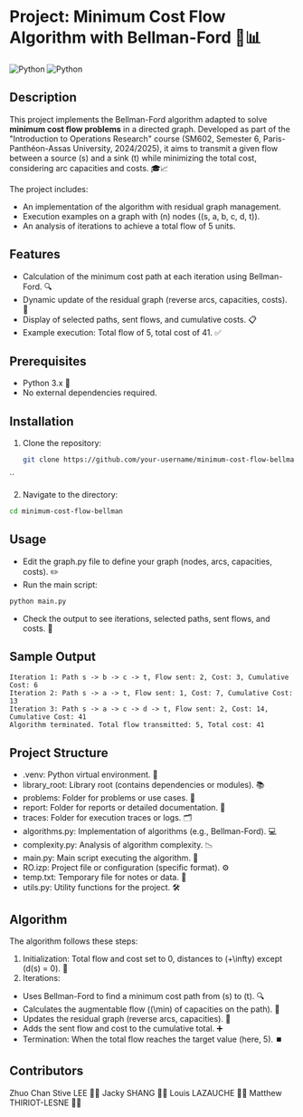 # Project: Minimum Cost Flow Algorithm with Bellman-Ford 🐍📊

![Python](https://img.icons8.com/color/48/000000/python.png) ![Python](https://img.icons8.com/fluent/48/000000/python.png)

## Description
This project implements the Bellman-Ford algorithm adapted to solve **minimum cost flow problems** in a directed graph. Developed as part of the "Introduction to Operations Research" course (SM602, Semester 6, Paris-Panthéon-Assas University, 2024/2025), it aims to transmit a given flow between a source \(s\) and a sink \(t\) while minimizing the total cost, considering arc capacities and costs. 🎓📈

The project includes:
- An implementation of the algorithm with residual graph management.
- Execution examples on a graph with \(n\) nodes (\(s, a, b, c, d, t\)).
- An analysis of iterations to achieve a total flow of 5 units.

## Features
- Calculation of the minimum cost path at each iteration using Bellman-Ford. 🔍
- Dynamic update of the residual graph (reverse arcs, capacities, costs). 🔄
- Display of selected paths, sent flows, and cumulative costs. 📋
- Example execution: Total flow of 5, total cost of 41. ✅

## Prerequisites
- Python 3.x 🐍
- No external dependencies required.

## Installation
1. Clone the repository:
   ```bash
   git clone https://github.com/your-username/minimum-cost-flow-bellman.git
``

2.  Navigate to the directory:
```bash
cd minimum-cost-flow-bellman
```

## Usage
- Edit the graph.py file to define your graph (nodes, arcs, capacities, costs). ✏️
- Run the main script:
  
``` bash
python main.py
```
- Check the output to see iterations, selected paths, sent flows, and costs. 👀
## Sample Output
``` text
Iteration 1: Path s -> b -> c -> t, Flow sent: 2, Cost: 3, Cumulative Cost: 6
Iteration 2: Path s -> a -> t, Flow sent: 1, Cost: 7, Cumulative Cost: 13
Iteration 3: Path s -> a -> c -> d -> t, Flow sent: 2, Cost: 14, Cumulative Cost: 41
Algorithm terminated. Total flow transmitted: 5, Total cost: 41
```
## Project Structure
- .venv: Python virtual environment. 🐍
- library_root: Library root (contains dependencies or modules). 📚
- problems: Folder for problems or use cases. 🧩
- report: Folder for reports or detailed documentation. 📑
- traces: Folder for execution traces or logs. 🗂️
- algorithms.py: Implementation of algorithms (e.g., Bellman-Ford). 💻
- complexity.py: Analysis of algorithm complexity. 📉
- main.py: Main script executing the algorithm. 🚀
- RO.izp: Project file or configuration (specific format). ⚙️
- temp.txt: Temporary file for notes or data. 📝
- utils.py: Utility functions for the project. 🛠️
## Algorithm
The algorithm follows these steps:
1. Initialization: Total flow and cost set to 0, distances to (+\infty) except (d(s) = 0). 🏁
2. Iterations:
- Uses Bellman-Ford to find a minimum cost path from (s) to (t). 🔍
- Calculates the augmentable flow ((\min) of capacities on the path). 📏
- Updates the residual graph (reverse arcs, capacities). 🔄
- Adds the sent flow and cost to the cumulative total. ➕
- Termination: When the total flow reaches the target value (here, 5). ⏹️


## Contributors
Zhuo Chan Stive LEE 👨‍💻
Jacky SHANG 👨‍💻
Louis LAZAUCHE 👨‍💻
Matthew THIRIOT-LESNE 👨‍💻
